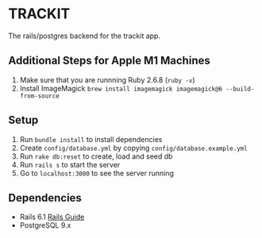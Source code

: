 # TRACKIT

The rails/postgres backend for the trackit app.

## Additional Steps for Apple M1 Machines

1. Make sure that you are runnning Ruby 2.6.8 (`ruby -v`)
1. Install ImageMagick `brew install imagemagick imagemagick@6 --build-from-source`

## Setup

1. Run `bundle install` to install dependencies
2. Create `config/database.yml` by copying `config/database.example.yml`
3. Run `rake db:reset` to create, load and seed db
4. Run `rails s` to start the server
5. Go to `localhost:3000` to see the server running

## Dependencies

- Rails 6.1 [Rails Guide](http://guides.rubyonrails.org/v6.1/)
- PostgreSQL 9.x
